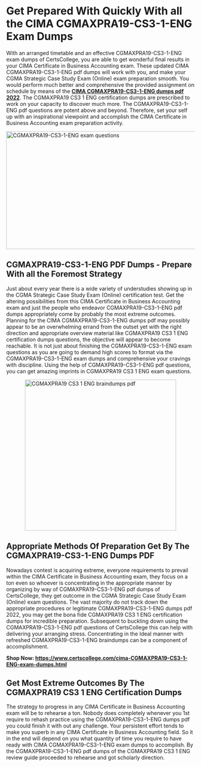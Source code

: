 <h1><strong>Get Prepared With Quickly With all the CIMA CGMAXPRA19-CS3-1-ENG Exam Dumps&nbsp;</strong></h1>
<p><span style="font-weight: 400;">With an arranged timetable and an effective  CGMAXPRA19-CS3-1-ENG exam dumps of CertsCollege, you are able to get wonderful final results in your CIMA Certificate in Business Accounting exam. These updated CIMA CGMAXPRA19-CS3-1-ENG pdf dumps will work with you, and make your CGMA Strategic Case Study Exam (Online) exam preparation smooth. You would perform much better and comprehensive the provided assignment on schedule by means of the <strong><a href="https://www.certscollege.com/cima-CGMAXPRA19-CS3-1-ENG-exam-dumps.html">CIMA CGMAXPRA19-CS3-1-ENG dumps pdf 2022</a></strong>. The CGMAXPRA19 CS3 1 ENG certification dumps are prescribed to work on your capacity to discover much more. The  CGMAXPRA19-CS3-1-ENG pdf questions are potent above and beyond. Therefore, set your self up with an inspirational viewpoint and accomplish the CIMA Certificate in Business Accounting exam preparation activity.&nbsp;</span></p>
<p><span style="font-weight: 400;"><img style="display: block; margin-left: auto; margin-right: auto;" src="https://i.ibb.co/CPDK3ps/Yellow-and-Blue-Initiative-Blog-Banner.png" alt="CGMAXPRA19-CS3-1-ENG exam questions" width="559" height="315" /></span></p>
<h2><strong>CGMAXPRA19-CS3-1-ENG PDF Dumps - Prepare With all the Foremost Strategy</strong></h2>
<p><span style="font-weight: 400;">Just about every year there is a wide variety of understudies showing up in the CGMA Strategic Case Study Exam (Online) certification test. Get the altering possibilities from this CIMA Certificate in Business Accounting exam and just the people who endeavor CGMAXPRA19-CS3-1-ENG pdf dumps appropriately come by probably the most extreme outcomes. Planning for the CIMA CGMAXPRA19-CS3-1-ENG dumps pdf may possibly appear to be an overwhelming errand from the outset yet with the right direction and appropriate overview material like CGMAXPRA19 CS3 1 ENG certification dumps questions, the objective will appear to become reachable. It is not just about finishing the CGMAXPRA19-CS3-1-ENG exam questions as you are going to demand high scores to format via the CGMAXPRA19-CS3-1-ENG exam dumps and comprehensive your cravings with discipline. Using the help of CGMAXPRA19-CS3-1-ENG pdf questions, you can get amazing imprints in CGMAXPRA19 CS3 1 ENG exam questions.</span></p>
<p><span style="font-weight: 400;"><a href="https://tinyurl.com/2p9x2jsk"><img style="display: block; margin-left: auto; margin-right: auto;" src="https://i.ibb.co/9tMrhdY/Teacher-Appreciation-Invitation.png" alt="CGMAXPRA19 CS3 1 ENG braindumps pdf " width="404" height="404" /></a></span></p>
<h2><strong>Appropriate Methods Of Preparation Get By The CGMAXPRA19-CS3-1-ENG Dumps PDF</strong></h2>
<p><span style="font-weight: 400;">Nowadays contest is acquiring extreme, everyone requirements to prevail within the CIMA Certificate in Business Accounting exam, they focus on a ton even so whoever is concentrating in the appropriate manner by organizing by way of CGMAXPRA19-CS3-1-ENG pdf dumps of CertsCollege, they get outcome in the CGMA Strategic Case Study Exam (Online) exam questions. The vast majority do not track down the appropriate procedures or legitimate CGMAXPRA19-CS3-1-ENG dumps pdf 2022, you may get the bona fide CGMAXPRA19 CS3 1 ENG certification dumps for incredible preparation. Subsequent to buckling down using the  CGMAXPRA19-CS3-1-ENG pdf questions of CertsCollege this can help with delivering your arranging stress. Concentrating in the Ideal manner with refreshed CGMAXPRA19-CS3-1-ENG braindumps can be a component of accomplishment.</span></p>
<p><span style="font-weight: 400;"><strong>Shop Now: <a href="https://www.certscollege.com/cima-CGMAXPRA19-CS3-1-ENG-exam-dumps.html">https://www.certscollege.com/cima-CGMAXPRA19-CS3-1-ENG-exam-dumps.html</a></strong></span></p>
<h2><strong>Get Most Extreme Outcomes By The CGMAXPRA19 CS3 1 ENG Certification Dumps</strong></h2>
<p><span style="font-weight: 400;">The strategy to progress in any CIMA Certificate in Business Accounting exam will be to rehearse a ton. Nobody does completely whenever you 1st require to rehash practice using the CGMAXPRA19-CS3-1-ENG dumps pdf you could finish it with out any challenge. Your persistent effort tends to make you superb in any CIMA Certificate in Business Accounting field. So it in the end will depend on you what quantity of time you require to have ready with CIMA CGMAXPRA19-CS3-1-ENG exam dumps to accomplish. By the CGMAXPRA19-CS3-1-ENG pdf dumps of the CGMAXPRA19 CS3 1 ENG review guide proceeded to rehearse and got scholarly direction.</span></p>
